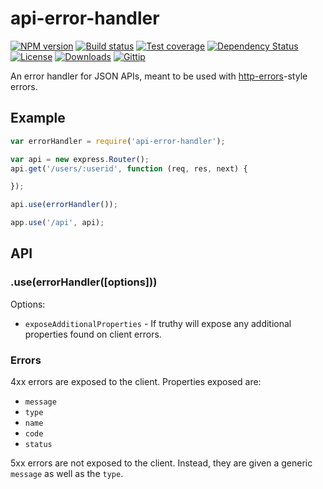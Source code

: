 
# api-error-handler

[![NPM version][npm-image]][npm-url]
[![Build status][travis-image]][travis-url]
[![Test coverage][coveralls-image]][coveralls-url]
[![Dependency Status][david-image]][david-url]
[![License][license-image]][license-url]
[![Downloads][downloads-image]][downloads-url]
[![Gittip][gittip-image]][gittip-url]

An error handler for JSON APIs, meant to be used with [http-errors](https://github.com/jshttp/http-errors)-style errors.

## Example

```js
var errorHandler = require('api-error-handler');

var api = new express.Router();
api.get('/users/:userid', function (req, res, next) {

});

api.use(errorHandler());

app.use('/api', api);
```

## API

### .use(errorHandler([options]))

Options:

- `exposeAdditionalProperties` - If truthy will expose any additional properties found on client errors.

### Errors

4xx errors are exposed to the client.
Properties exposed are:

- `message`
- `type`
- `name`
- `code`
- `status`

5xx errors are not exposed to the client.
Instead, they are given a generic `message` as well as the `type`.

[gitter-image]: https://badges.gitter.im/expressjs/api-error-handler.png
[gitter-url]: https://gitter.im/expressjs/api-error-handler
[npm-image]: https://img.shields.io/npm/v/api-error-handler.svg?style=flat-square
[npm-url]: https://npmjs.org/package/api-error-handler
[github-tag]: http://img.shields.io/github/tag/expressjs/api-error-handler.svg?style=flat-square
[github-url]: https://github.com/expressjs/api-error-handler/tags
[travis-image]: https://img.shields.io/travis/expressjs/api-error-handler.svg?style=flat-square
[travis-url]: https://travis-ci.org/expressjs/api-error-handler
[coveralls-image]: https://img.shields.io/coveralls/expressjs/api-error-handler.svg?style=flat-square
[coveralls-url]: https://coveralls.io/r/expressjs/api-error-handler
[david-image]: http://img.shields.io/david/expressjs/api-error-handler.svg?style=flat-square
[david-url]: https://david-dm.org/expressjs/api-error-handler
[license-image]: http://img.shields.io/npm/l/api-error-handler.svg?style=flat-square
[license-url]: LICENSE
[downloads-image]: http://img.shields.io/npm/dm/api-error-handler.svg?style=flat-square
[downloads-url]: https://npmjs.org/package/api-error-handler
[gittip-image]: https://img.shields.io/gratipay/jonathanong.svg?style=flat-square
[gittip-url]: https://gratipay.com/expressjs/
